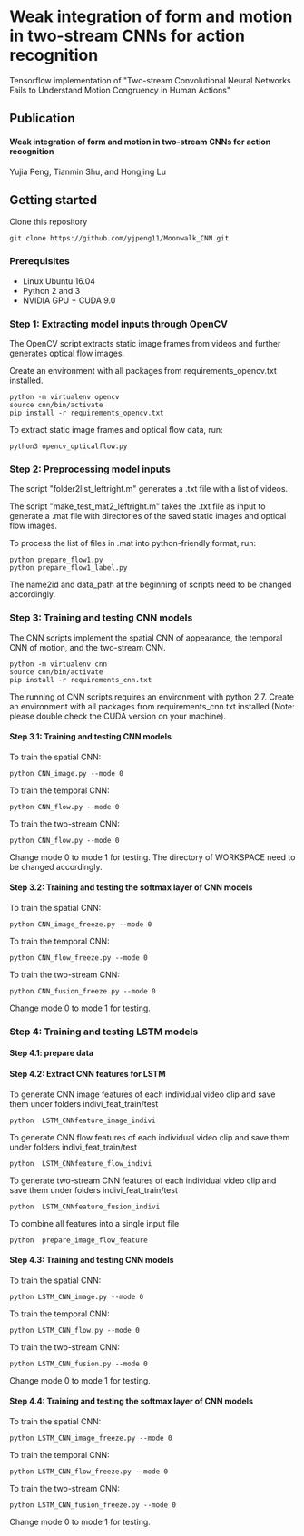 # Weak integration of form and motion in two-stream CNNs for action recognition

Tensorflow implementation of "Two-stream Convolutional Neural Networks Fails to Understand Motion Congruency in Human Actions"

## Publication
#### Weak integration of form and motion in two-stream CNNs for action recognition
Yujia Peng, Tianmin Shu, and Hongjing Lu

## Getting started

Clone this repository 
```
git clone https://github.com/yjpeng11/Moonwalk_CNN.git
```

### Prerequisites
* Linux Ubuntu 16.04
* Python 2 and 3
* NVIDIA GPU + CUDA 9.0

### Step 1: Extracting model inputs through OpenCV

The OpenCV script extracts static image frames from videos and further generates optical flow images.

Create an environment with all packages from requirements_opencv.txt installed.
```
python -m virtualenv opencv
source cnn/bin/activate
pip install -r requirements_opencv.txt
```

To extract static image frames and optical flow data, run:
```
python3 opencv_opticalflow.py
```

### Step 2: Preprocessing model inputs

The script "folder2list_leftright.m" generates a .txt file with a list of videos.

The script "make_test_mat2_leftright.m" takes the .txt file as input to generate a .mat file with directories of the saved static images 
and optical flow images.

To process the list of files in .mat into python-friendly format, run:
```
python prepare_flow1.py
python prepare_flow1_label.py
```
The name2id and data_path at the beginning of scripts need to be changed accordingly.

### Step 3: Training and testing CNN models

The CNN scripts implement the spatial CNN of appearance, the temporal CNN of motion, and the two-stream CNN.
```
python -m virtualenv cnn
source cnn/bin/activate
pip install -r requirements_cnn.txt
```

The running of CNN scripts requires an environment with python 2.7. Create an environment with all packages from requirements_cnn.txt installed (Note: please double check the CUDA version on your machine).

#### Step 3.1: Training and testing CNN models

To train the spatial CNN:
```
python CNN_image.py --mode 0
```
To train the temporal CNN:
```
python CNN_flow.py --mode 0
```
To train the two-stream CNN:
```
python CNN_flow.py --mode 0
```

Change mode 0 to mode 1 for testing. The directory of WORKSPACE need to be changed accordingly.

#### Step 3.2: Training and testing the softmax layer of CNN models
To train the spatial CNN:
```
python CNN_image_freeze.py --mode 0
```
To train the temporal CNN:
```
python CNN_flow_freeze.py --mode 0
```
To train the two-stream CNN:
```
python CNN_fusion_freeze.py --mode 0
```

Change mode 0 to mode 1 for testing.

### Step 4: Training and testing LSTM models

#### Step 4.1: prepare data

#### Step 4.2: Extract CNN features for LSTM
To generate CNN image features of each individual video clip and save them under folders indivi_feat_train/test
```
python  LSTM_CNNfeature_image_indivi
```
To generate CNN flow features of each individual video clip and save them under folders indivi_feat_train/test
```
python  LSTM_CNNfeature_flow_indivi
```
To generate two-stream CNN features of each individual video clip and save them under folders indivi_feat_train/test
```
python  LSTM_CNNfeature_fusion_indivi 
```
To combine all features into a single input file
```
python  prepare_image_flow_feature
```

#### Step 4.3: Training and testing CNN models

To train the spatial CNN:
```
python LSTM_CNN_image.py --mode 0
```
To train the temporal CNN:
```
python LSTM_CNN_flow.py --mode 0
```
To train the two-stream CNN:
```
python LSTM_CNN_fusion.py --mode 0
```

Change mode 0 to mode 1 for testing.

#### Step 4.4: Training and testing the softmax layer of CNN models
To train the spatial CNN:
```
python LSTM_CNN_image_freeze.py --mode 0
```
To train the temporal CNN:
```
python LSTM_CNN_flow_freeze.py --mode 0
```
To train the two-stream CNN:
```
python LSTM_CNN_fusion_freeze.py --mode 0
```

Change mode 0 to mode 1 for testing.
